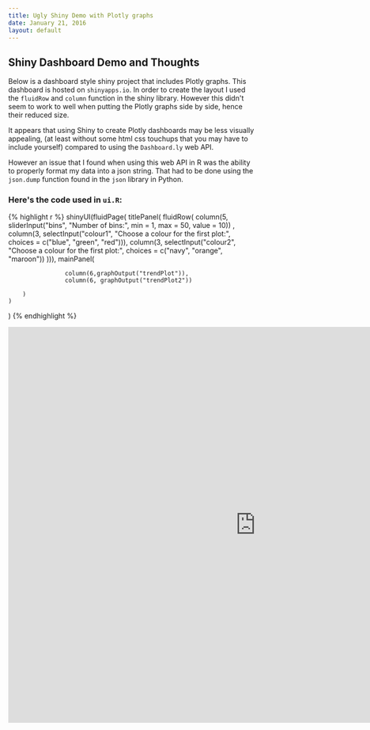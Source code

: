 ```yaml
---
title: Ugly Shiny Demo with Plotly graphs
date: January 21, 2016
layout: default
---
```


## Shiny Dashboard Demo and Thoughts

Below is a dashboard style shiny project that includes Plotly graphs. This dashboard is hosted on `shinyapps.io`.
In order to create the layout I used the `fluidRow` and `column` function in the shiny library. However this didn't seem to work to well when putting the Plotly graphs side by side, hence their reduced size. 

It appears that using Shiny to create Plotly dashboards may be less visually appealing, (at least without some html css touchups that you may have to include yourself) compared to using the `Dashboard.ly` web API. 

However an issue that I found when using this web API in R was the ability to properly format my data into a json string. 
That had to be done using the `json.dump` function found in the `json` library in Python. 

### Here's the code used in `ui.R`:

{% highlight r %}
shinyUI(fluidPage(
		titlePanel(
		  fluidRow(
		  column(5,
		  sliderInput("bins", "Number of bins:", min = 1, max = 50, value = 10))
		  ,
		  column(3,
		  selectInput("colour1", "Choose a colour for the first plot:", 
		              choices = c("blue", "green", "red"))),
		  column(3,
		  selectInput("colour2", "Choose a colour for the first plot:", 
		              choices = c("navy", "orange", "maroon"))
		  ))),
		mainPanel(
		      
					column(6,graphOutput("trendPlot")),
					column(6, graphOutput("trendPlot2"))
		      
		)
	)
)
{% endhighlight %}
<iframe src="https://yankev.shinyapps.io/Movies/" style="border: none; width: 1000px; height: 800px"></iframe>